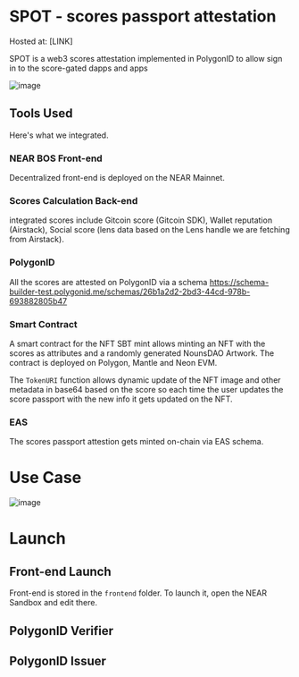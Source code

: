 # SPOT - scores passport attestation 

Hosted at: [LINK]

SPOT is a web3 scores attestation implemented in PolygonID to allow sign in to the score-gated dapps and apps

![image](https://github.com/qpwedev/spot-identity/assets/119045809/2a9d0605-58b3-4a06-8fb0-6a6aef19d5bb)

## Tools Used 
Here's what we integrated.

### NEAR BOS Front-end
Decentralized front-end is deployed on the NEAR Mainnet.

### Scores Calculation Back-end
integrated scores include Gitcoin score (Gitcoin SDK), Wallet reputation (Airstack), Social score (lens data based on the Lens handle we are fetching from Airstack).

### PolygonID 
All the scores are attested on PolygonID via a schema https://schema-builder-test.polygonid.me/schemas/26b1a2d2-2bd3-44cd-978b-693882805b47 

### Smart Contract
A smart contract for the NFT SBT mint allows minting an NFT with the scores as attributes and a randomly generated NounsDAO Artwork.
The contract is deployed on Polygon, Mantle and Neon EVM. 

The ```TokenURI``` function allows dynamic update of the NFT image and other metadata in base64 based on the score so each time the user updates the score passport with the new info it gets updated on the NFT. 

### EAS
The scores passport attestion gets minted on-chain via EAS schema. 

# Use Case

![image](https://github.com/qpwedev/spot-identity/assets/119045809/aa4fde89-9f0a-4085-9841-38c6903dc7de)

# Launch
## Front-end Launch 

Front-end is stored in the ```frontend``` folder.
To launch it, open the NEAR Sandbox and edit there. 

## PolygonID Verifier 

## PolygonID Issuer

